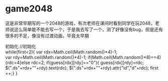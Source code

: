 # game2048
这是非常早期写的一个2048的游戏，有次老师在课间时看到同学在玩2048，老师说这么简单能不能去写一个，于是我去写了一个，测了好像没有bug，但是还有很多的不足，像没有过渡动画，毕竟太早期

初始化
//初始化	
	while(first<2){
	       var rdx=Math.ceil(Math.random()*4)-1;	
		   var rdy=Math.ceil(Math.random()*4)-1;
		   if(Math.ceil(Math.random()*8)==4){rdc=4}else rdc=2;
			if(guess[rdx][rdy]=="0"){
				guess[rdx][rdy]=rdc;
			    $(".ds"+rdx+""+rdy).text(rdc);
				$(".ds"+rdx+""+rdy).attr("id","d"+rdc);
			first ++;}
	    }
